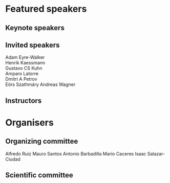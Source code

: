 # Featured speakers

## Keynote speakers


## Invited speakers
Adam Eyre-Walker 	
Henrik Kaessmann 	
Gustavo CS Kuhn 	
Amparo Latorre 	
Dmitri A Petrov 	
Eörs Szathmáry
Andreas Wagner

## Instructors


# Organisers


## Organizing committee
Alfredo Ruiz
Mauro Santos
Antonio Barbadilla
Mario Caceres
Isaac Salazar-Ciudad

## Scientific committee
